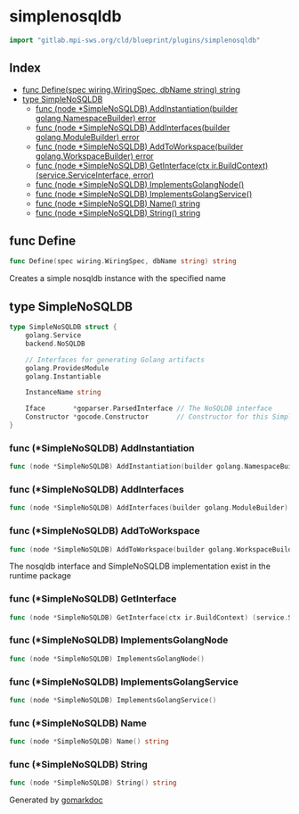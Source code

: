 <!-- Code generated by gomarkdoc. DO NOT EDIT -->

# simplenosqldb

```go
import "gitlab.mpi-sws.org/cld/blueprint/plugins/simplenosqldb"
```

## Index

- [func Define\(spec wiring.WiringSpec, dbName string\) string](<#Define>)
- [type SimpleNoSQLDB](<#SimpleNoSQLDB>)
  - [func \(node \*SimpleNoSQLDB\) AddInstantiation\(builder golang.NamespaceBuilder\) error](<#SimpleNoSQLDB.AddInstantiation>)
  - [func \(node \*SimpleNoSQLDB\) AddInterfaces\(builder golang.ModuleBuilder\) error](<#SimpleNoSQLDB.AddInterfaces>)
  - [func \(node \*SimpleNoSQLDB\) AddToWorkspace\(builder golang.WorkspaceBuilder\) error](<#SimpleNoSQLDB.AddToWorkspace>)
  - [func \(node \*SimpleNoSQLDB\) GetInterface\(ctx ir.BuildContext\) \(service.ServiceInterface, error\)](<#SimpleNoSQLDB.GetInterface>)
  - [func \(node \*SimpleNoSQLDB\) ImplementsGolangNode\(\)](<#SimpleNoSQLDB.ImplementsGolangNode>)
  - [func \(node \*SimpleNoSQLDB\) ImplementsGolangService\(\)](<#SimpleNoSQLDB.ImplementsGolangService>)
  - [func \(node \*SimpleNoSQLDB\) Name\(\) string](<#SimpleNoSQLDB.Name>)
  - [func \(node \*SimpleNoSQLDB\) String\(\) string](<#SimpleNoSQLDB.String>)


<a name="Define"></a>
## func Define

```go
func Define(spec wiring.WiringSpec, dbName string) string
```

Creates a simple nosqldb instance with the specified name

<a name="SimpleNoSQLDB"></a>
## type SimpleNoSQLDB



```go
type SimpleNoSQLDB struct {
    golang.Service
    backend.NoSQLDB

    // Interfaces for generating Golang artifacts
    golang.ProvidesModule
    golang.Instantiable

    InstanceName string

    Iface       *goparser.ParsedInterface // The NoSQLDB interface
    Constructor *gocode.Constructor       // Constructor for this SimpleNoSQLDB implementation
}
```

<a name="SimpleNoSQLDB.AddInstantiation"></a>
### func \(\*SimpleNoSQLDB\) AddInstantiation

```go
func (node *SimpleNoSQLDB) AddInstantiation(builder golang.NamespaceBuilder) error
```



<a name="SimpleNoSQLDB.AddInterfaces"></a>
### func \(\*SimpleNoSQLDB\) AddInterfaces

```go
func (node *SimpleNoSQLDB) AddInterfaces(builder golang.ModuleBuilder) error
```



<a name="SimpleNoSQLDB.AddToWorkspace"></a>
### func \(\*SimpleNoSQLDB\) AddToWorkspace

```go
func (node *SimpleNoSQLDB) AddToWorkspace(builder golang.WorkspaceBuilder) error
```

The nosqldb interface and SimpleNoSQLDB implementation exist in the runtime package

<a name="SimpleNoSQLDB.GetInterface"></a>
### func \(\*SimpleNoSQLDB\) GetInterface

```go
func (node *SimpleNoSQLDB) GetInterface(ctx ir.BuildContext) (service.ServiceInterface, error)
```



<a name="SimpleNoSQLDB.ImplementsGolangNode"></a>
### func \(\*SimpleNoSQLDB\) ImplementsGolangNode

```go
func (node *SimpleNoSQLDB) ImplementsGolangNode()
```



<a name="SimpleNoSQLDB.ImplementsGolangService"></a>
### func \(\*SimpleNoSQLDB\) ImplementsGolangService

```go
func (node *SimpleNoSQLDB) ImplementsGolangService()
```



<a name="SimpleNoSQLDB.Name"></a>
### func \(\*SimpleNoSQLDB\) Name

```go
func (node *SimpleNoSQLDB) Name() string
```



<a name="SimpleNoSQLDB.String"></a>
### func \(\*SimpleNoSQLDB\) String

```go
func (node *SimpleNoSQLDB) String() string
```



Generated by [gomarkdoc](<https://github.com/princjef/gomarkdoc>)
